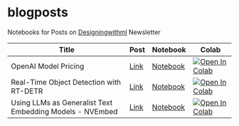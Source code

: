 # blogposts

Notebooks for Posts on [Designingwithml](https://newsletter.victordibia.com/) Newsletter

| Title                                                    | Post                                                                                 | Notebook                                    | Colab                                                                                                                                                                                     |
| -------------------------------------------------------- | ------------------------------------------------------------------------------------ | ------------------------------------------- | ----------------------------------------------------------------------------------------------------------------------------------------------------------------------------------------- |
| OpenAI Model Pricing                                     | [Link](https://newsletter.victordibia.com/p/top-5-ai-announcements-and-implications) | [Notebook](/notebooks/openai_pricing.ipynb) | [![Open In Colab](https://colab.research.google.com/assets/colab-badge.svg)](https://colab.research.google.com/github/designingwithml/blogposts/blob/main/notebooks/openai_pricing.ipynb) |
| Real-Time Object Detection with RT-DETR                  | [Link](https://substack.com/@victordibia/note/c-61092945)                            | [Notebook](/notebooks/rt_detr.ipynb)        | [![Open In Colab](https://colab.research.google.com/assets/colab-badge.svg)](https://colab.research.google.com/github/designingwithml/blogposts/blob/main/notebooks/rt_detr.ipynb)        |
| Using LLMs as Generalist Text Embedding Models - NVEmbed | [Link](https://newsletter.victordibia.com/p/using-llms-as-context-aware-text)        | [Notebook](/text-embeddings/nv_embed.ipynb) | [![Open In Colab](https://colab.research.google.com/assets/colab-badge.svg)](https://colab.research.google.com/github/designingwithml/blogposts/blob/main/text-embeddings/nv_embed.ipynb) |
